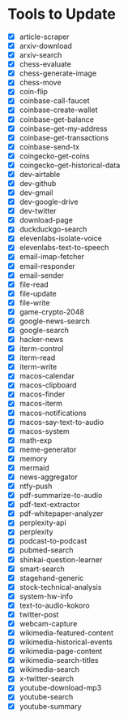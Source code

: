 # Tools to Update

- [x] article-scraper
- [x] arxiv-download
- [x] arxiv-search
- [x] chess-evaluate
- [x] chess-generate-image
- [x] chess-move
- [x] coin-flip
- [x] coinbase-call-faucet
- [x] coinbase-create-wallet
- [x] coinbase-get-balance
- [x] coinbase-get-my-address
- [x] coinbase-get-transactions
- [x] coinbase-send-tx
- [x] coingecko-get-coins
- [x] coingecko-get-historical-data
- [x] dev-airtable
- [x] dev-github
- [x] dev-gmail
- [x] dev-google-drive
- [x] dev-twitter
- [x] download-page
- [x] duckduckgo-search
- [x] elevenlabs-isolate-voice
- [x] elevenlabs-text-to-speech
- [x] email-imap-fetcher
- [x] email-responder
- [x] email-sender
- [x] file-read
- [x] file-update
- [x] file-write
- [x] game-crypto-2048
- [x] google-news-search
- [x] google-search
- [x] hacker-news
- [x] iterm-control
- [x] iterm-read
- [x] iterm-write
- [x] macos-calendar
- [x] macos-clipboard
- [x] macos-finder
- [x] macos-iterm
- [x] macos-notifications
- [x] macos-say-text-to-audio
- [x] macos-system
- [x] math-exp
- [x] meme-generator
- [x] memory
- [x] mermaid
- [x] news-aggregator
- [x] ntfy-push
- [x] pdf-summarize-to-audio
- [x] pdf-text-extractor
- [x] pdf-whitepaper-analyzer
- [x] perplexity-api
- [x] perplexity
- [x] podcast-to-podcast
- [x] pubmed-search
- [x] shinkai-question-learner
- [x] smart-search
- [x] stagehand-generic
- [x] stock-technical-analysis
- [x] system-hw-info
- [x] text-to-audio-kokoro
- [x] twitter-post
- [x] webcam-capture
- [x] wikimedia-featured-content
- [x] wikimedia-historical-events
- [x] wikimedia-page-content
- [x] wikimedia-search-titles
- [x] wikimedia-search
- [x] x-twitter-search
- [x] youtube-download-mp3
- [x] youtube-search
- [x] youtube-summary
